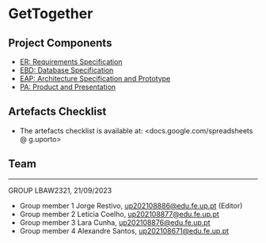 # GetTogether 

> 

## Project Components

* [ER: Requirements Specification](er)
* [EBD: Database Specification](ebd)
* [EAP: Architecture Specification and Prototype](eap)
* [PA: Product and Presentation](pa)

## Artefacts Checklist

* The artefacts checklist is available at: <docs.google.com/spreadsheets @ g.uporto>

## Team

***
GROUP LBAW2321, 21/09/2023

* Group member 1 Jorge Restivo, up202108886@edu.fe.up.pt (Editor)
* Group member 2 Letícia Coelho, up202108877@edu.fe.up.pt
* Group member 3 Lara Cunha, up202108876@edu.fe.up.pt
* Group member 4 Alexandre Santos, up202108671@edu.fe.up.pt